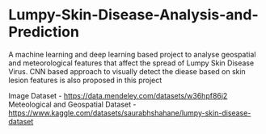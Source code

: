 # Lumpy-Skin-Disease-Analysis-and-Prediction
A machine learning and deep learning based project to analyse geospatial and meteorological features that affect the spread of Lumpy Skin Disease Virus. CNN based approach to visually detect the diease based on skin lesion features is also proposed in this project

Image Dataset - https://data.mendeley.com/datasets/w36hpf86j2
Meteological and Geospatial Dataset -  https://www.kaggle.com/datasets/saurabhshahane/lumpy-skin-disease-dataset

